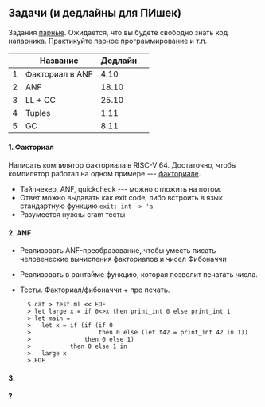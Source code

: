 ## Задачи (и дедлайны для ПИшек)

Задания [парные](/pairing.md). Ожидается, что вы будете свободно знать код напарника. Практикуйте парное программирование и т.п.

|   | Название        | Дедлайн |        |
| - | --------------- | ------- | ------ |
| 1 | Факториал в ANF | 4.10    |        |
| 2 | ANF             | 18.10   |        |
| 3 | LL  + CC        | 25.10   |        |
| 4 | Tuples          | 1.11    |     |
| 5 | GC              | 8.11    |  |

<!--
| 6 | typechecker
| 7 | QuickCheck+NestedComment+mutual+TypeAnnot |  |
| 8 | LLVM w/o GC |
| - | --------------- | ------- | ----- |
|   | Bools, `&&`, `||` ..... |  |
| 9 | User-defined operators.
| 9 | Smart Regalloc
|   | Algebraic
|   | SelectableCallingConv |
|   | modules?
|   | ARM/AMD64 codegen?

-->

#### 1. Факториал

Написать компилятор факториала в RISC-V 64. Достаточно, чтобы компилятор работал на одном примере --- [факториале](/manytests/typed/010fac_anf.ml).

* Тайпчекер, ANF, quickcheck --- можно отложить на потом.
* Ответ можно выдавать как exit code, либо встроить в язык стандартную функцию `exit: int -> 'a`
* Разумеется нужны cram тесты

#### 2. ANF

* Реализовать ANF-преобразование, чтобы уместь писать человеческие вычисления факториалов и чисел Фибоначчи
* Реализовать в рантайме функцию, которая позволит печатать числа.
* Тесты. Факториал/фибоначчи + про печать.

    ```
      $ cat > test.ml << EOF
      > let large x = if 0<>x then print_int 0 else print_int 1
      > let main =
      >   let x = if (if (if 0
      >                   then 0 else (let t42 = print_int 42 in 1))
      >               then 0 else 1)
      >           then 0 else 1 in
      >   large x
      > EOF
    ```

#### 3.

#### ?
